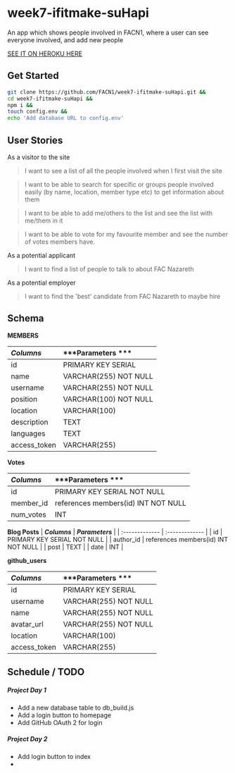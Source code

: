 # week7-ifitmake-suHapi
An app which shows people involved in FACN1, where a user can see everyone involved, and add new people

[SEE IT ON HEROKU HERE](https://sulias.herokuapp.com/)

## Get Started
```bash
git clone https://github.com/FACN1/week7-ifitmake-suHapi.git &&
cd week7-ifitmake-suHapi &&
npm i &&
touch config.env &&
echo 'Add database URL to config.env'
```

## User Stories

As a visitor to the site

> I want to see a list of all the people involved when I first visit the site

> I want to be able to search for specific or groups people involved easily (by name, location, member type etc) to get information about them

> I want to be able to add me/others to the list and see the list with me/them in it

> I want to be able to vote for my favourite member and see the number of votes members have.

As a potential applicant

> I want to find a list of people to talk to about FAC Nazareth

As a potential employer

> I want to find the 'best' candidate from FAC Nazareth to maybe hire

## Schema
**MEMBERS**

| ***Columns***  | ***Parameters  ***   |
| :------------- | :------------------  |
|       id       |  PRIMARY KEY SERIAL  |
|      name      | VARCHAR(255) NOT NULL|
|    username    | VARCHAR(255) NOT NULL|
|    position    | VARCHAR(100) NOT NULL|
|    location    |     VARCHAR(100)     |
|   description  |         TEXT         |
|    languages   |         TEXT         |
|  access_token  |     VARCHAR(255)     |

**Votes**

| ***Columns***  |        ***Parameters  ***           |
| :------------- |           :-------------            |
|       id       |    PRIMARY KEY SERIAL NOT NULL      |
|    member_id   | references members(id) INT NOT NULL |
|    num_votes   |              INT                    |


<!-- New table -->
**Blog Posts**
| ***Columns***  |           ***Parameters***          |
| :------------- |           :-------------            |
|       id       |    PRIMARY KEY SERIAL NOT NULL      |
|    author_id   | references members(id) INT NOT NULL |
|      post      |                 TEXT                |
|      date      |                 INT                 |

**github_users**

| ***Columns***  | ***Parameters  ***   |
| :------------- | :------------------  |
|       id       |  PRIMARY KEY SERIAL  |
|    username    | VARCHAR(255) NOT NULL|
|      name      | VARCHAR(255) NOT NULL|
|   avatar_url   | VARCHAR(255) NOT NULL|
|    location    |     VARCHAR(100)     |
|  access_token  |     VARCHAR(255)     |


## Schedule / TODO
##### Project Day 1
- Add a new database table to db_build.js
- Add a login button to homepage
- Add GitHub OAuth 2 for login

##### Project Day 2
- Add login button to index
-
